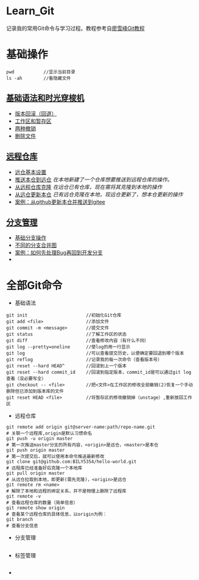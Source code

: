 # Learn_Git
记录我的常用Git命令与学习过程。教程参考自[廖雪峰Git教程](https://www.liaoxuefeng.com/wiki/896043488029600)  
# 基础操作
```
pwd           //显示当前目录
ls -ah        //看隐藏文件
```
## [基础语法和时光穿梭机](./basic_grammer.md)

- [版本回滚（回退）](./basic_grammer.md#1)
- [工作区和暂存区](./basic_grammer.md#2)
- [两种撤销](./basic_grammer.md#3)
- [删除文件](./basic_grammer.md#4)  
## [远程仓库](./remote_repository.md)
- [远仓基本设置](./remote_repository.md#1)
- [推送本仓到远仓](./remote_repository.md#2)   *在本地新建了一个仓库想要推送到远程仓库的操作。*
- [从远程仓库克隆](./remote_repository.md#3) *在远仓已有仓库，现在需将其克隆到本地的操作*
- [从远仓更新本仓](./remote_repository.md#4) *已有远仓克隆在本地，现远仓更新了，想本仓更新的操作*
- [案例：从github更新本仓并推送到gitee](./remote_repository.md#5)  
## [分支管理](./branch_manage.md)
- [基础分支操作](./branch_manage.md#1)
- [不同的分支合并图](./branch_manage.md#2)
- [案例：如何先处理Bug再回到开发分支](./branch_manage.md#3)
- [](./branch_manage.md#4)    



# 全部Git命令

- 基础语法

```
git init                      //初始化Git仓库
git add <file>                //添加文件
git commit -m <message>       //提交文件
git status                    //了解工作区的状态
git diff                      //查看修改内容（有什么不同）
git log --pretty=oneline      //使log的用一行显示
git log                       //可以查看提交历史，以便确定要回退到哪个版本
git reflog                    //记录我的每一次命令（查看版本号）
git reset --hard HEAD^        //回滚到上一个版本
git reset --hard commit_id    //回滚到指定版本，commit_id是可以通过git log查看（没必要写全）
git checkout -- <file>        //把<文件>在工作区的修改全部撤销(2)恢复一个手动删除但已添加到版本库的文件
git reset HEAD <file>         //将暂存区的修改撤销掉（unstage）,重新放回工作区
```

- 远程仓库

```
git remote add origin git@server-name:path/repo-name.git              # 关联一个远程库,origin是默认习惯命名
git push -u origin master                                             # 第一次推送master分支的所有内容，<origin>是远仓，<master>是本仓
git push origin master                                                # 第一次提交后，就可以使用本命令推送最新修改
git clone git@github.com:BILY5354/hello-world.git                     # 远程库已经准备好后克隆一个本地库
git pull origin master                                                # 从远仓拉取到本地，即更新(需先克隆)，<origin>是远仓
git remote rm <name>                                                  # 解除了本地和远程的绑定关系，并不是物理上删除了远程库
git remote -v                                                         # 查看远程仓库的数量（简单信息）
git remote show origin                                                # 查看某个远程仓库的具体信息，以origin为例：
git branch                                                            # 查看分支信息
```

- 分支管理

```

```

- 标签管理

```
```



- 

